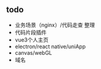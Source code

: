 ## todo
- 业务场景（nginx）/代码走查 整理
- 代码片段插件
- vue3个人主页
- electron/react native/uniApp
- canvas/webGL
- 域名